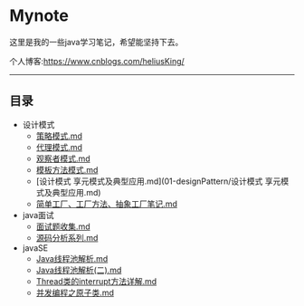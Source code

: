 # Mynote

这里是我的一些java学习笔记，希望能坚持下去。

个人博客:https://www.cnblogs.com/heliusKing/

-------

## 目录

* 设计模式
  *  [策略模式.md](01-designPattern/策略模式.md) 
  *   [代理模式.md](01-designPattern/代理模式.md) 
  *   [观察者模式.md](01-designPattern/观察者模式.md) 
  *   [模板方法模式.md](01-designPattern/模板方法模式.md) 
  *   [设计模式  享元模式及典型应用.md](01-designPattern/设计模式  享元模式及典型应用.md) 
  *   [简单工厂、工厂方法、抽象工厂笔记.md](01-designPattern/简单工厂、工厂方法、抽象工厂笔记.md) 
* java面试
  *  [面试题收集.md](04-interviewGuide/面试题收集.md) 
  *   [源码分析系列.md](04-interviewGuide/源码分析系列.md) 
* javaSE
  *  [Java线程池解析.md](03-javaSE/Java线程池解析.md) 
  *   [Java线程池解析(二).md](03-javaSE/Java线程池解析(二).md) 
  *   [Thread类的interrupt方法详解.md](03-javaSE/Thread类的interrupt方法详解.md) 
  *   [并发编程之原子类.md](03-javaSE\并发编程之原子类.md) 

